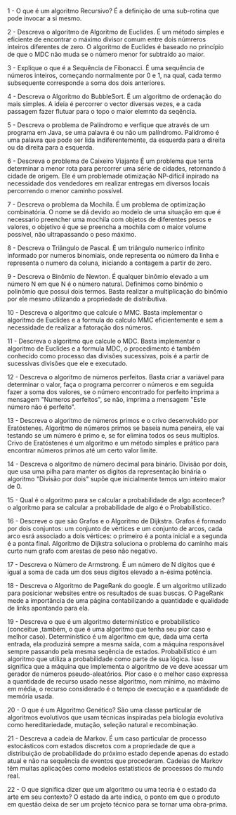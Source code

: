 1 - O que é um algoritmo Recursivo?
É a definição de uma sub-rotina que pode invocar a si mesmo.

2 - Descreva o algoritmo de Algoritmo de Euclides.
É um método simples e eficiente de encontrar o máximo divisor comum entre dois númreros inteiros diferentes de zero. O algoritmo de Euclides é baseado no princípio de que o MDC não muda se o número menor for subtraído ao maior. 

3 - Explique o que é a Sequência de Fibonacci.
É uma sequência de números inteiros, começando normalmente por 0 e 1, na qual, cada termo subsequente corresponde a soma dos dois anteriores.

4 - Descreva o Algoritmo do BubbleSort.
É um algoritmo de ordenação do mais simples. A ideia é percorrer o vector diversas vezes, e a cada passagem fazer flutuar para o topo o maior elemnto da seqência.

5 - Descreva o problema de Palíndromo e verfique que através de um programa em Java, se uma palavra é ou não um palíndromo.
Palídromo é uma palavra que pode ser lida indiferentemente, da esquerda para a direita ou da direita para a esquerda.

6 - Descreva o problema de Caixeiro Viajante
É um problema que tenta determinar a menor rota para percorrer uma série de cidades, retornando á cidade de origem. Ele é um problemade otimização NP-difícil inpirado na necessidade dos vendedores em realizar entregas em diversos locais percorrendo o menor caminho possível.

7 - Descreva o problema da Mochila.
É um problema de optimização combinatória. O nome se dá devido ao modelo de uma situação em que é necessario preencher uma mochila com  objetos de diferentes pesos e valores, o objetivo é que se preencha a mochila com o maior volume possível, não ultrapassando o peso máximo.

8 - Descreva o Triângulo de Pascal.
É um triângulo numerico infinito informado por numeros binomiais, onde representa oo número da linha e representa o numero da coluna, iniciando a contagem a partir de zero.

9 - Descreva o Binômio de Newton.
É qualquer binômio elevado a um número N em que N é o número natural. Definimos como binômio o polinômio que possui dois termos. Basta realizar a multiplicação do binômio por ele mesmo utilizando a propriedade de distributiva.

10 - Descreva o algoritmo que calcule o MMC.
Basta implementar o algoritmo de Euclides e a formula do calculo MMC eficientemente e sem a necessidade de realizar a fatoração dos números.

11 - Descreva o algoritmo que calcule o MDC.
Basta implementar o algoritmo de Euclides e a formula MDC, o procedimento é também conhecido como processo das divisões sucessivas, pois é a partir de sucessivas divisões que ele e executado.

12 - Descreva o algoritmo de números perfeitos.
Basta criar a variável para determinar o valor, faça o programa percorrer o números e em seguida fazer a soma dos valores, se o número encontrado for perfeito imprima a mensagem "Numeros perfeitos", se não, imprima a mensagem "Este número não é perfeito".

13 - Descreva o algoritmo de números primos e o crivo desenvolvido por Eratóstenes.
Algoritmo de números primos se baseia numa peneira, ele vai testando se um número é primo e, se for elimina todos os seus multiplos.
Crivo de Eratóstenes é um algoritmo e um método simples e prático para encontrar números primos até um certo valor limite.

14 - Descreva o algoritmo de número decimal para binário.
Divisão por dois, que usa uma pilha para manter os digitos da representação binária o algoritmo "Divisão por dois" supõe que inicialmente temos um inteiro maior de 0.

15 - Qual é o algoritmo para se calcular a probabilidade de algo acontecer?
o algoritmo  para se calcular a probabilidade de algo é o Probabilístico.

16 - Descreve o que são Grafos e o Algoritmo de Dijkstra.
Grafos é formado por dois conjuntos: um conjunto de vértices e um conjunto de arcos, cada arco esrá associado a dois vértices: o primeiro é a ponta inicial e a segunda é a ponta final. 
Algoritmo de Dijkstra soluciona o problema do caminho mais curto num grafo com arestas de peso não negativo.

17 - Descreva o Número de Armstrong.
É um número de N dígitos que é igual a soma de cada um dos seus dígitos elevado a n-ésima potência.

18 - Descreva o Algoritmo de PageRank do google.
É um algoritmo utilizado para posicionar websites entre os resultados de suas buscas. O PageRank mede a importância de uma página contabilizando a quantidade e qualidade de links apontando para ela.

19 - Descreva o que é um algoritmo determinístico e probabilístico (conceitue ,também, o que é uma algoritmo que tenha seu pior caso e melhor caso).
Determinístico é um algoritmo em que, dada uma certa entrada, ela produzirá sempre a mesma saída, com a máquina responsável sempre passando pela mesma seqência de estados.
Probabilístico é um algoritmo que utiliza a probabilidade como parte de sua lógica. Isso significa que a máquina que implementa o algoritmo de ve deve acessar um gerador de números pseudo-aleatórios.
Pior caso e o melhor caso expressa a quantidade de recurso usado nesse algoritmo,  nom mínimo, no máximo em média, o recurso considerado é o tempo de execução e a quantidade de memória usada.

20 - O que é um Algoritmo Genético?
São uma classe particular de algoritmos evolutivos que usam técnicas inspiradas pela biologia evolutiva como hereditariedade, mutação, seleção natural e recombinação.

21 - Descreva a cadeia de Markov.
É um caso particular de processo estocásticos com estados discretos com a propriedade de que a distribuição de probabilidade do próximo estado depende apenas do estado atual e não na sequência de eventos que procederam. Cadeias de Markov têm muitas aplicações como modelos estatísticos de processos do mundo real.

22 - O que significa dizer que um algoritmo ou uma teoria é o estado da arte em seu contexto?
O estado da arte indica, o ponto em que o produto em questão deixa de ser um projeto técnico para se tornar uma obra-prima.
